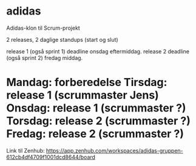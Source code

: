 # adidas
Adidas-klon til Scrum-projekt

2 releases, 2 daglige standups (start og slut)

release 1  (også sprint 1) deadline onsdag eftermiddag.
release 2 deadline (også sprint 2) fredag middag.

Mandag: forberedelse
Tirsdag: release 1 (scrummaster Jens)
Onsdag: release 1 (scrummaster ?)
Torsdag: release 2 (scrummaster ?)
Fredag: release 2 (scrummaster ?)
=======

Link til Zenhub: https://app.zenhub.com/workspaces/adidas-gruppen-612cb4df4709f1001dcd8644/board

